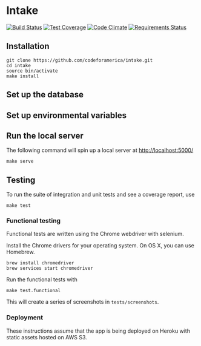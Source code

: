 # Intake

[![Build Status](https://travis-ci.org/codeforamerica/intake.svg?branch=master)](https://travis-ci.org/codeforamerica/intake) [![Test Coverage](https://codeclimate.com/github/codeforamerica/intake/badges/coverage.svg)](https://codeclimate.com/github/codeforamerica/intake/coverage) [![Code Climate](https://codeclimate.com/github/codeforamerica/intake/badges/gpa.svg)](https://codeclimate.com/github/codeforamerica/intake) 
[![Requirements Status](https://requires.io/github/codeforamerica/intake/requirements.svg?branch=master)](https://requires.io/github/codeforamerica/intake/requirements/?branch=master)

## Installation

```
git clone https://github.com/codeforamerica/intake.git
cd intake
source bin/activate
make install
```

## Set up the database


## Set up environmental variables


## Run the local server

The following command will spin up a local server at [http://localhost:5000/](http://localhost:5000/)

```
make serve
```

## Testing

To run the suite of integration and unit tests and see a coverage report, use
```
make test
```

### Functional testing

Functional tests are written using the Chrome webdriver with selenium.

Install the Chrome drivers for your operating system. On OS X, you can use Homebrew.

```
brew install chromedriver
brew services start chromedriver
```

Run the functional tests with

```
make test.functional
```

This will create a series of screenshots in `tests/screenshots`.

### Deployment

These instructions assume that the app is being deployed on Heroku with static assets hosted on AWS S3.

